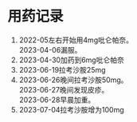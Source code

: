 # 用药记录

1. 2022-05左右开始用4mg吡仑帕奈。  
   2023-04-06漏服。  
2. 2023-04-30加药到6mg吡仑帕奈
3. 2023-06-19拉考沙胺25mg
4. 2023-06-26晚间拉考沙胺50mg。   
   2023-06-27晚间发现皮疹。  
   2023-06-28早晨加重。   
5. 2023-07-04拉考沙胺增为100mg 